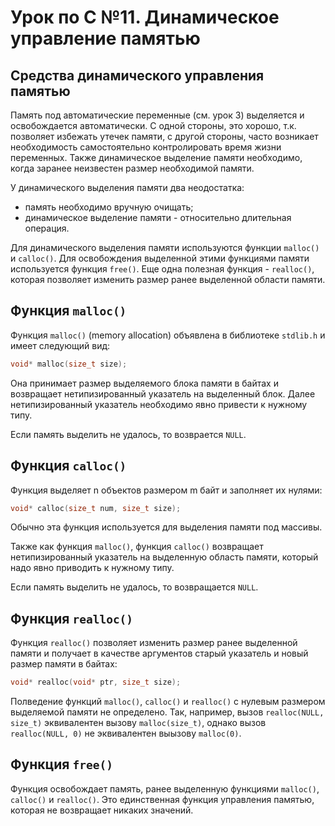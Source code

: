 # Урок по C №11. Динамическое управление памятью

## Средства динамического управления памятью
Память под автоматические переменные (см. урок 3) выделяется и освобождается автоматически.
С одной стороны, это хорошо, т.к. позволяет избежать утечек памяти, с другой стороны, часто возникает
необходимость самостоятельно контролировать время жизни переменных. Также динамическое выделение памяти
необходимо, когда заранее неизвестен размер необходимой памяти.

У динамического выделения памяти два неодостатка:
- память необходимо вручную очищать;
- динамическое выделение памяти - относительно длительная операция.

Для динамического выделения памяти используются функции `malloc()` и `calloc()`. Для освобождения выделенной этими функциями памяти используется функция `free()`. Еще одна полезная функция - `realloc()`, которая позволяет изменить размер ранее выделенной области памяти.

## Функция `malloc()`
Функция `malloc()` (memory allocation) объявлена в библиотеке `stdlib.h` и имеет следующий вид:
```c
void* malloc(size_t size);
```
Она принимает размер выделяемого блока памяти в байтах и возвращает нетипизированный указатель на выделенный блок. Далее нетипизированный указатель необходимо явно привести к нужному типу. 

Если память выделить не удалось, то возврается `NULL`.

## Функция `calloc()`
Функция выделяет n объектов размером m байт и заполняет их нулями:
```c
void* calloc(size_t num, size_t size);
```
Обычно эта функция используется для выделения памяти под массивы.

Также как функция `malloc()`, функция `calloc()` возвращает нетипизированный указатель на выделенную область памяти, который надо явно приводить к нужному типу.

Если память выделить не удалось, то возвращается `NULL`.

## Функция `realloc()`
Функция `realloc()` позволяет изменить размер ранее выделенной памяти и получает в качестве аргументов старый указатель и новый размер памяти в байтах:
```c
void* realloc(void* ptr, size_t size);
```

Полведение функций `malloc()`, `calloc()` и `realloc()` с нулевым размером выделяемой памяти не определено. Так, например, вызов `realloc(NULL, size_t)` эквивалентен вызову `malloc(size_t)`, однако вызов `realloc(NULL, 0)` не эквивалентен выызову `malloc(0)`.

## Функция `free()`
Функция освобождает память, ранее выделенную функциями `malloc()`, `calloc()` и `realloc()`. Это единственная функция управления памятью, которая не возвращает никаких значений.